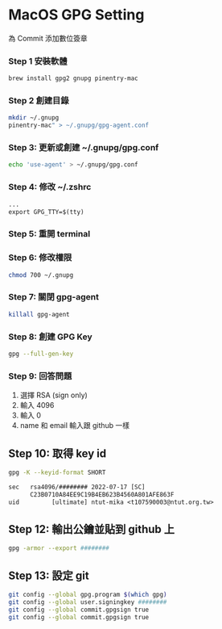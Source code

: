 # MacOS GPG Setting
為 Commit 添加數位簽章

### Step 1 安裝軟體
```sh
brew install gpg2 gnupg pinentry-mac 
```

### Step 2 創建目錄
```sh
mkdir ~/.gnupg
pinentry-mac" > ~/.gnupg/gpg-agent.conf
```

### Step 3: 更新或創建 ~/.gnupg/gpg.conf
```sh
echo 'use-agent' > ~/.gnupg/gpg.conf
```

### Step 4: 修改 ~/.zshrc
```txt
...
export GPG_TTY=$(tty)
```
### Step 5: 重開 terminal

### Step 6: 修改權限
```sh
chmod 700 ~/.gnupg
```
### Step 7: 關閉 gpg-agent
```sh
killall gpg-agent
```

### Step 8: 創建 GPG Key
```sh
gpg --full-gen-key
```
### Step 9: 回答問題
1. 選擇 RSA (sign only)
2. 輸入 4096
3. 輸入 0
4. name 和 email 輸入跟 github 一樣
    
## Step 10: 取得 key id
```sh
gpg -K --keyid-format SHORT
```

```txt
sec   rsa4096/######## 2022-07-17 [SC]
      C23B0710A84EE9C19B4EB623B4560A801AFE863F
uid         [ultimate] ntut-mika <t107590003@ntut.org.tw>
```


## Step 12: 輸出公鑰並貼到 github 上
```sh
gpg -armor --export ########
```

## Step 13: 設定 git
```sh
git config --global gpg.program $(which gpg)
git config --global user.signingkey ########
git config --global commit.gpgsign true
git config --global commit.gpgsign true
```